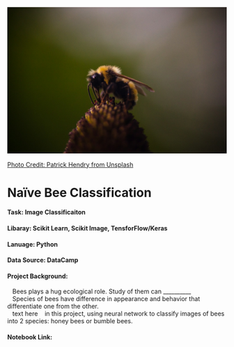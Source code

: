 <div style="center">
  <img src="patrick-hendry-bee-unsplash.jpg" alt="Source: Unsplash">
  
  [Photo Credit: Patrick Hendry from Unsplash](URL "https://unsplash.com/photos/brown-and-yellow-bee-perched-on-flower-wTmdA5W2NgU")
</div>

# Naïve Bee Classification

#### Task: Image Classificaiton 
#### Libaray: Scikit Learn, Scikit Image, TensforFlow/Keras
#### Lanuage: Python
#### Data Source: DataCamp
#### Project Background: 
&nbsp;&nbsp; Bees plays a hug ecological role. Study of them can __________ <br>
&nbsp;&nbsp; Species of bees have difference in appearance and behavior that differentiate one from the other. <br>
&nbsp;&nbsp; text here 
&nbsp;&nbsp; in this project, using neural network to classify images of bees into 2 species: honey bees or bumble bees. 

#### Notebook Link: 

